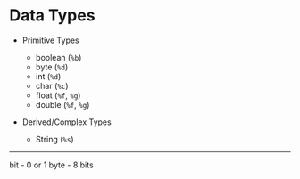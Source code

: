 # Data Types

- Primitive Types

  - boolean (`%b`)
  - byte (`%d`)
  - int (`%d`)
  - char (`%c`)
  - float (`%f`, `%g`)
  - double (`%f`, `%g`)

- Derived/Complex Types
  - String (`%s`)

---

bit - 0 or 1
byte - 8 bits
